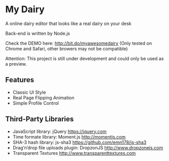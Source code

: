 # My Dairy
A online dairy editor that looks like a real dairy on your desk

Back-end is written by Node.js

Check the DEMO here: http://bit.do/myawesomedairy (Only tested on Chrome and Safari, other browers may not be compatible)

Attention: This project is still under development and could only be used as a preview.

## Features
* Classic UI Style
* Real Page Flipping Animation
* Simple Profile Control

## Third-Party Libraries
* JavaScript library: jQuery https://jquery.com
* Time formate library: Moment.js http://momentjs.com
* SHA-3 hash library: js-sha3 https://github.com/emn178/js-sha3
* Drag’n’drop file uploads plugin: DropzonJS http://www.dropzonejs.com
* Transparent Textures http://www.transparenttextures.com